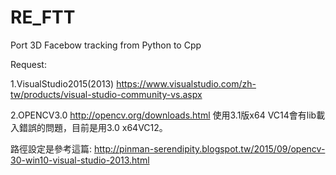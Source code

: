 # RE_FTT
Port 3D Facebow tracking from Python to Cpp

Request:

1.VisualStudio2015(2013)
  https://www.visualstudio.com/zh-tw/products/visual-studio-community-vs.aspx
  
2.OPENCV3.0
  http://opencv.org/downloads.html
  使用3.1版x64 VC14會有lib載入錯誤的問題，目前是用3.0 x64VC12。
  
路徑設定是參考這篇:
http://pinman-serendipity.blogspot.tw/2015/09/opencv-30-win10-visual-studio-2013.html
